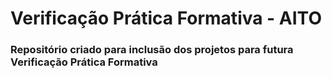 # Verificação Prática Formativa - AITO
### Repositório criado para inclusão dos projetos para futura Verificação Prática Formativa
